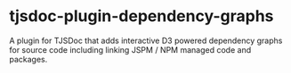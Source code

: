 # tjsdoc-plugin-dependency-graphs
A plugin for TJSDoc that adds interactive D3 powered dependency graphs for source code including linking JSPM / NPM managed code and packages.
